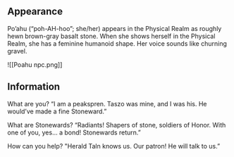 ## Appearance
Po’ahu (“poh-AH-hoo”; she/her) 
appears in the Physical Realm as roughly hewn brown-gray basalt stone. When she 
shows herself in the Physical Realm, she has a feminine humanoid shape. Her voice sounds like churning gravel.

![[Poahu npc.png]]
## Information
What are you? 
“I am a peakspren. Taszo was mine, 
and I was his. He would’ve made a fine Stoneward.” 

What are Stonewards? 
“Radiants! Shapers of stone, soldiers of Honor. With one of you, yes… a bond! 
Stonewards return.”

How can you help? 
"Herald Taln knows us. Our patron! He will talk to us.”